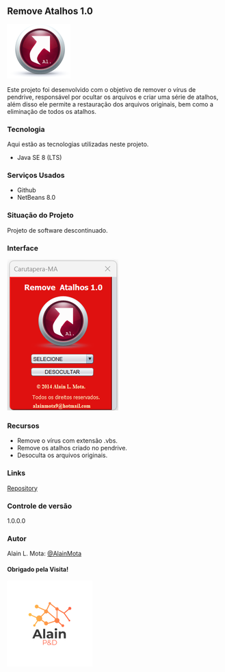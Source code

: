 ## Remove Atalhos 1.0

![logo](remove.png)

Este projeto foi desenvolvido com o objetivo de remover o vírus de pendrive, responsável por ocultar os arquivos e criar uma série de atalhos, além disso ele permite a restauração dos arquivos originais, bem como a eliminação de todos os atalhos.

### Tecnologia
Aqui estão as tecnologias utilizadas neste projeto.

* Java SE 8 (LTS)

### Serviços Usados
* Github
* NetBeans 8.0

### Situação do Projeto
Projeto de software descontinuado.

### Interface
![interface](designe_remove.png)

### Recursos
* Remove o vírus com extensão .vbs.
* Remove os atalhos criado no pendrive.
* Desoculta os arquivos originais.

### Links
[Repository](https://github.com/AlainMota9/Remove_Atalhos)

### Controle de versão
1.0.0.0

### Autor
Alain L. Mota: [@AlainMota](https://github.com/AlainMota9)

#### Obrigado pela Visita!

![logo](logo.png)
